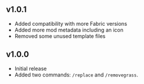 ## v1.0.1

- Added compatibility with more Fabric versions
- Added more mod metadata including an icon
- Removed some unused template files

## v1.0.0

- Initial release
- Added two commands: `/replace` and `/removegrass`.
